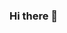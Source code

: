 ### Hi there 👋

<!--
**Sravan46/Sravan46** is a ✨ _special_ ✨ repository because its `README.md` (this file) appears on your GitHub profile.

Here are some ideas to get you started:

- 🔭 I’m currently student in NWMSU
- 🌱 I’m currently learning web apps
- 👯 I’m looking to collaborate on bussiness
- 📫 How to reach me: on call
-->
